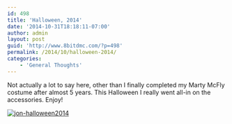 ```yaml
---
id: 498
title: 'Halloween, 2014'
date: '2014-10-31T18:18:11-07:00'
author: admin
layout: post
guid: 'http://www.8bitdmc.com/?p=498'
permalink: /2014/10/halloween-2014/
categories:
    - 'General Thoughts'
---
```


Not actually a lot to say here, other than I finally completed my Marty McFly costume after almost 5 years. This Halloween I really went all-in on the accessories. Enjoy!

[![jon-halloween2014](https://jonnyborbs.github.io/assets/images/2014/11/jon-halloween2014-300x225.jpg)](https://jonnyborbs.github.io/assets/images/2014/11/jon-halloween2014.jpg)